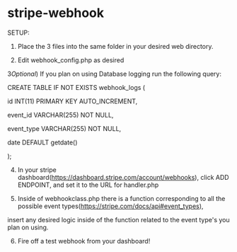 # stripe-webhook

SETUP:
1) Place the 3 files into the same folder in your desired web directory.

2) Edit webhook_config.php as desired

3*Optional*) If you plan on using Database logging run the following query:

CREATE TABLE IF NOT EXISTS webhook_logs (

  id INT(11) PRIMARY KEY AUTO_INCREMENT,
  
  event_id VARCHAR(255) NOT NULL,
  
  event_type VARCHAR(255) NOT NULL,
  
  date DEFAULT getdate()
  
);

4) In your stripe dashboard(https://dashboard.stripe.com/account/webhooks), click ADD ENDPOINT, and set it to the URL for handler.php

5) Inside of webhookclass.php there is a function corresponding to all the possible event types(https://stripe.com/docs/api#event_types),

insert any desired logic inside of the function related to the event type's you plan on using.

6) Fire off a test webhook from your dashboard!
